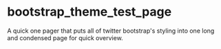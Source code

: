 bootstrap_theme_test_page
=========================

A quick one pager that puts all of twitter bootstrap's styling into one long and condensed page for quick overview.
